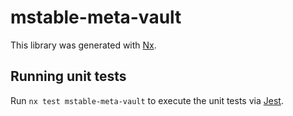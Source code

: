 # mstable-meta-vault

This library was generated with [Nx](https://nx.dev).

## Running unit tests

Run `nx test mstable-meta-vault` to execute the unit tests via [Jest](https://jestjs.io).
